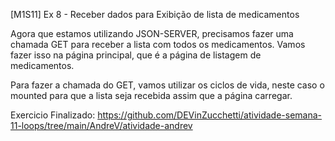 [M1S11] Ex 8 - Receber dados para Exibição de lista de medicamentos

Agora que estamos utilizando JSON-SERVER, precisamos fazer uma chamada GET para receber a lista com todos os medicamentos. Vamos fazer isso na página principal, que é a página de listagem de medicamentos.

Para fazer a chamada do GET, vamos utilizar os ciclos de vida, neste caso o mounted para que a lista seja recebida assim que a página carregar.

Exercicio Finalizado:
https://github.com/DEVinZucchetti/atividade-semana-11-loops/tree/main/AndreV/atividade-andrev
